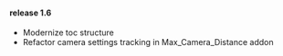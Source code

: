 #### release 1.6

- Modernize toc structure
- Refactor camera settings tracking in Max_Camera_Distance addon

